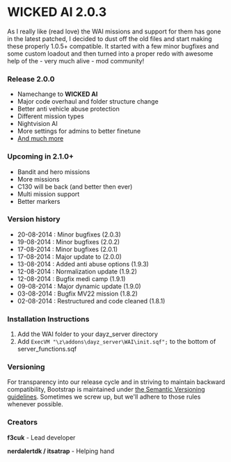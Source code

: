 WICKED AI 2.0.3
==============

As I really like (read love) the WAI missions and support for them has gone in the latest patched, I decided to dust off the old files and start making these properly 1.0.5+ compatible. It started with a few minor bugfixes and some custom loadout and then turned into a proper redo with awesome help of the - very much alive - mod community!

### Release 2.0.0
- Namechange to **WICKED AI**
- Major code overhaul and folder structure change
- Better anti vehicle abuse protection
- Different mission types
- Nightvision AI
- More settings for admins to better finetune
- [And much more](https://github.com/f3cuk/WAI-ZOMBIELAND/blob/Testbranch/changelist.md)

### Upcoming in 2.1.0+
- Bandit and hero missions
- More missions
- C130 will be back (and better then ever)
- Multi mission support
- Better markers

### Version history
- 20-08-2014 : Minor bugfixes (2.0.3)
- 19-08-2014 : Minor bugfixes (2.0.2)
- 17-08-2014 : Minor bugfixes (2.0.1)
- 17-08-2014 : Major update to (2.0.0)
- 13-08-2014 : Added anti abuse options (1.9.3)
- 12-08-2014 : Normalization update (1.9.2)
- 12-08-2014 : Bugfix medi camp (1.9.1)
- 09-08-2014 : Major dynamic update (1.9.0)
- 03-08-2014 : Bugfix MV22 mission (1.8.2)
- 02-08-2014 : Restructured and code cleaned (1.8.1)

### Installation Instructions

1. Add the WAI folder to your dayz_server directory
2. Add `ExecVM "\z\addons\dayz_server\WAI\init.sqf";` to the bottom of server_functions.sqf
 
### Versioning

For transparency into our release cycle and in striving to maintain backward compatibility, Bootstrap is maintained under [the Semantic Versioning guidelines](http://semver.org/). Sometimes we screw up, but we'll adhere to those rules whenever possible.

### Creators
**f3cuk** - Lead developer

**nerdalertdk / itsatrap** - Helping hand
